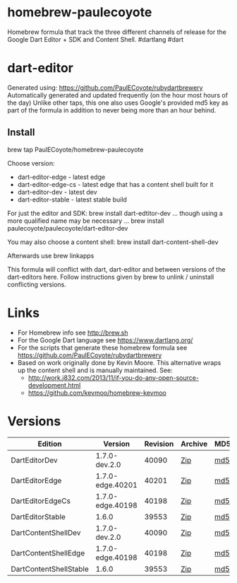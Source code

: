homebrew-paulecoyote
====================

Homebrew formula that track the three different channels of release for the Google Dart Editor + SDK and Content Shell.  #dartlang #dart

dart-editor
===========

Generated using: https://github.com/PaulECoyote/rubydartbrewery
Automatically generated and updated frequently (on the hour most hours of the day)
Unlike other taps, this one also uses Google's provided md5 key as part of the formula in addition to never being more than an hour behind.

Install
-------
brew tap PaulECoyote/homebrew-paulecoyote

Choose version:
* dart-editor-edge - latest edge
* dart-editor-edge-cs - latest edge that has a content shell built for it
* dart-editor-dev - latest dev
* dart-editor-stable - latest stable build

For just the editor and SDK:
brew install dart-edtitor-dev
... though using a more qualified name may be necessary ...
brew install paulecoyote/paulecoyote/dart-editor-dev

You may also choose a content shell:
brew install dart-content-shell-dev

Afterwards use 
brew linkapps

This formula will conflict with dart, dart-editor and between versions of the dart-editors here.  Follow instructions given by brew to unlink / uninstall conflicting versions.

Links
=====
* For Homebrew info see http://brew.sh
* For the Google Dart language see https://www.dartlang.org/
* For the scripts that generate these homebrew formula see https://github.com/PaulECoyote/rubydartbrewery
* Based on work originally done by Kevin Moore. This alternative wraps up the content shell and is manually maintained.  See: 
    * http://work.j832.com/2013/11/if-you-do-any-open-source-development.html
    * https://github.com/kevmoo/homebrew-kevmoo

Versions
========
| Edition | Version | Revision | Archive | MD5 | Notes |
| ------- | ------- | -------- | ------- | --- | ----- |
| DartEditorDev | 1.7.0-dev.2.0 | 40090 | [Zip](https://storage.googleapis.com/dart-archive/channels/dev/release/40090/editor/darteditor-macos-x64.zip) | [md5](https://storage.googleapis.com/dart-archive/channels/dev/release/40090/editor/darteditor-macos-x64.zip.md5sum) | [Changes](https://storage.googleapis.com/dart-archive/channels/dev/release/latest/changelog.html) |
| DartEditorEdge | 1.7.0-edge.40201 | 40201 | [Zip](https://storage.googleapis.com/dart-archive/channels/be/raw/40201/editor/darteditor-macos-x64.zip) | [md5](https://storage.googleapis.com/dart-archive/channels/be/raw/40201/editor/darteditor-macos-x64.zip.md5sum) | - |
| DartEditorEdgeCs | 1.7.0-edge.40198 | 40198 | [Zip](https://storage.googleapis.com/dart-archive/channels/be/raw/40198/editor/darteditor-macos-x64.zip) | [md5](https://storage.googleapis.com/dart-archive/channels/be/raw/40198/editor/darteditor-macos-x64.zip.md5sum) | - |
| DartEditorStable | 1.6.0 | 39553 | [Zip](https://storage.googleapis.com/dart-archive/channels/stable/release/39553/editor/darteditor-macos-x64.zip) | [md5](https://storage.googleapis.com/dart-archive/channels/stable/release/39553/editor/darteditor-macos-x64.zip.md5sum) | [Changes](https://storage.googleapis.com/dart-archive/channels/stable/release/latest/changelog.html) |
| DartContentShellDev | 1.7.0-dev.2.0 | 40090 | [Zip](https://storage.googleapis.com/dart-archive/channels/dev/release/40090/dartium/content_shell-macos-ia32-release.zip) | [md5](https://storage.googleapis.com/dart-archive/channels/dev/release/40090/dartium/content_shell-macos-ia32-release.zip.md5sum) | - |
| DartContentShellEdge | 1.7.0-edge.40198 | 40198 | [Zip](https://storage.googleapis.com/dart-archive/channels/be/raw/40198/dartium/content_shell-macos-ia32-release.zip) | [md5](https://storage.googleapis.com/dart-archive/channels/be/raw/40198/dartium/content_shell-macos-ia32-release.zip.md5sum) | - |
| DartContentShellStable | 1.6.0 | 39553 | [Zip](https://storage.googleapis.com/dart-archive/channels/stable/release/39553/dartium/content_shell-macos-ia32-release.zip) | [md5](https://storage.googleapis.com/dart-archive/channels/stable/release/39553/dartium/content_shell-macos-ia32-release.zip.md5sum) | - |
